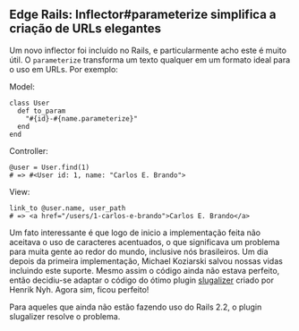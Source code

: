 ## Edge Rails: Inflector#parameterize simplifica a criação de URLs elegantes

Um novo inflector foi incluído no Rails, e particularmente acho este é muito útil. O `parameterize` transforma um texto qualquer em um formato ideal para o uso em URLs. Por exemplo:

Model:

	class User
	  def to_param
	    "#{id}-#{name.parameterize}"
	  end
	end

Controller:

	@user = User.find(1)
	# => #<User id: 1, name: "Carlos E. Brando">

View:

	link_to @user.name, user_path
	# => <a href="/users/1-carlos-e-brando">Carlos E. Brando</a>

Um fato interessante é que logo de inicio a implementação feita não aceitava o uso de caracteres acentuados, o que significava um problema para muita gente ao redor do mundo, inclusive nós brasileiros. Um dia depois da primeira implementação, Michael Koziarski salvou nossas vidas incluindo este suporte. Mesmo assim o código ainda não estava perfeito, então decidiu-se adaptar o código do ótimo plugin [slugalizer](http://github.com/henrik/slugalizer/tree/master) criado por Henrik Nyh. Agora sim, ficou perfeito!

Para aqueles que ainda não estão fazendo uso do Rails 2.2, o plugin slugalizer resolve o problema.
